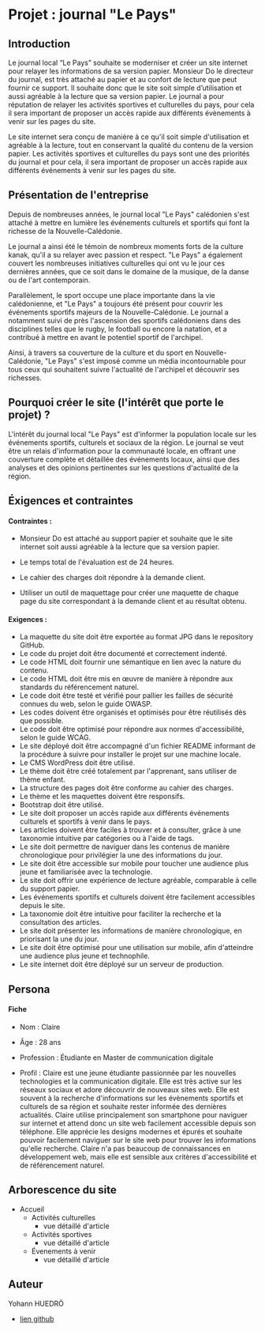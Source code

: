 
# Projet : journal "Le Pays"

## Introduction

Le journal local “Le Pays” souhaite se moderniser et créer un site internet pour relayer les informations de sa version papier. Monsieur Do le directeur du journal, est très attaché au papier et au confort de lecture que peut fournir ce support. Il souhaite donc que le site soit simple d’utilisation et aussi agréable à la lecture que sa version papier. Le journal a pour réputation de relayer les activités sportives et culturelles du pays, pour cela il sera important de proposer un accès rapide aux différents évènements à venir sur les pages du site.

Le site internet sera conçu de manière à ce qu'il soit simple d'utilisation et agréable à la lecture, tout en conservant la qualité du contenu de la version papier. Les activités sportives et culturelles du pays sont une des priorités du journal et pour cela, il sera important de proposer un accès rapide aux différents événements à venir sur les pages du site.

## Présentation de l'entreprise

Depuis de nombreuses années, le journal local "Le Pays" calédonien s'est attaché à mettre en lumière les événements culturels et sportifs qui font la richesse de la Nouvelle-Calédonie.

Le journal a ainsi été le témoin de nombreux moments forts de la culture kanak, qu'il a su relayer avec passion et respect. "Le Pays" a également couvert les nombreuses initiatives culturelles qui ont vu le jour ces dernières années, que ce soit dans le domaine de la musique, de la danse ou de l'art contemporain.

Parallèlement, le sport occupe une place importante dans la vie calédonienne, et "Le Pays" a toujours été présent pour couvrir les événements sportifs majeurs de la Nouvelle-Calédonie. Le journal a notamment suivi de près l'ascension des sportifs calédoniens dans des disciplines telles que le rugby, le football ou encore la natation, et a contribué à mettre en avant le potentiel sportif de l'archipel.

Ainsi, à travers sa couverture de la culture et du sport en Nouvelle-Calédonie, "Le Pays" s'est imposé comme un média incontournable pour tous ceux qui souhaitent suivre l'actualité de l'archipel et découvrir ses richesses.


## Pourquoi créer le site (l'intérêt que porte le projet) ?

L'intérêt du journal local "Le Pays" est d'informer la population locale sur les événements sportifs, culturels et sociaux de la région. Le journal se veut être un relais d'information pour la communauté locale, en offrant une couverture complète et détaillée des événements locaux, ainsi que des analyses et des opinions pertinentes sur les questions d'actualité de la région.

## Éxigences et contraintes

#### Contraintes :

- Monsieur Do est attaché au support papier et souhaite que le site internet soit aussi agréable à la lecture que sa version papier.

- Le temps total de l'évaluation est de 24 heures.
- Le cahier des charges doit répondre à la demande client.
- Utiliser un outil de maquettage pour créer une maquette de chaque page du site correspondant à la demande client et au résultat obtenu.


#### Exigences :
- La maquette du site doit être exportée au format JPG dans le repository GitHub.
- Le code du projet doit être documenté et correctement indenté.
- Le code HTML doit fournir une sémantique en lien avec la nature du contenu.
- Le code HTML doit être mis en œuvre de manière à répondre aux standards du référencement naturel.
- Le code doit être testé et vérifié pour pallier les failles de sécurité connues du web, selon le guide OWASP.
- Les codes doivent être organisés et optimisés pour être réutilisés dès que possible.
- Le code doit être optimisé pour répondre aux normes d'accessibilité, selon le guide WCAG.
- Le site déployé doit être accompagné d'un fichier README informant de la procédure à suivre pour installer le projet sur une machine locale.
- Le CMS WordPress doit être utilisé.
- Le thème doit être créé totalement par l'apprenant, sans utiliser de thème enfant.
- La structure des pages doit être conforme au cahier des charges.
- Le thème et les maquettes doivent être responsifs.
- Bootstrap doit être utilisé.
- Le site doit proposer un accès rapide aux différents événements culturels et sportifs à venir dans le pays.
- Les articles doivent être faciles à trouver et à consulter, grâce à une taxonomie intuitive par catégories ou à l'aide de tags.
- Le site doit permettre de naviguer dans les contenus de manière chronologique pour privilégier la une des informations du jour.
- Le site doit être accessible sur mobile pour toucher une audience plus jeune et familiarisée avec la technologie.
- Le site doit offrir une expérience de lecture agréable, comparable à celle du support papier.
- Les événements sportifs et culturels doivent être facilement accessibles depuis le site.
- La taxonomie doit être intuitive pour faciliter la recherche et la consultation des articles.
- Le site doit présenter les informations de manière chronologique, en priorisant la une du jour.
- Le site doit être optimisé pour une utilisation sur mobile, afin d'atteindre une audience plus jeune et technophile.
- Le site internet doit être déployé sur un serveur de production.

## Persona

#### Fiche

- Nom : Claire
- Âge : 28 ans
- Profession : Étudiante en Master de communication digitale

- Profil : Claire est une jeune étudiante passionnée par les nouvelles technologies et la communication digitale. Elle est très active sur les réseaux sociaux et adore découvrir de nouveaux sites web. Elle est souvent à la recherche d'informations sur les évènements sportifs et culturels de sa région et souhaite rester informée des dernières actualités. Claire utilise principalement son smartphone pour naviguer sur internet et attend donc un site web facilement accessible depuis son téléphone. Elle apprécie les designs modernes et épurés et souhaite pouvoir facilement naviguer sur le site web pour trouver les informations qu'elle recherche. Claire n'a pas beaucoup de connaissances en développement web, mais elle est sensible aux critères d'accessibilité et de référencement naturel.

## Arborescence du site

- Accueil
    - Activités culturelles
        -  vue détaillé d'article 
    - Activités sportives
        -  vue détaillé d'article 
    - Évenements à venir
        -  vue détaillé d'article 



## Auteur
Yohann HUEDRÖ

- [lien github ](https://github.com/yohann-devweb3)



